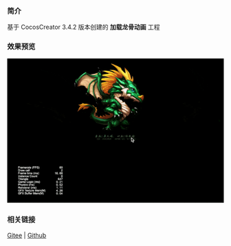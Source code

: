 ### 简介

基于 CocosCreator 3.4.2 版本创建的 **加载龙骨动画** 工程

### 效果预览
![image](../../gif/202203/2022030401.gif)

### 相关链接
[Gitee](https://gitee.com/mirrors_cocos-creator/test-cases-3d/tree/v3.0/assets/cases/dragonbones) | [Github](https://github.com/cocos-creator/test-cases-3d/tree/v3.0/assets/cases/dragonbones)